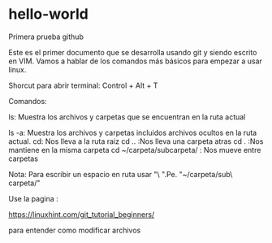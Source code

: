 # hello-world
Primera prueba github

Este es el primer documento que se desarrolla usando git y siendo escrito en
VIM. Vamos a hablar de los comandos más básicos para empezar a usar linux. 

Shorcut para abrir terminal: Control + Alt + T 

Comandos:


ls: Muestra los archivos y carpetas que se encuentran en la ruta actual

ls -a: Muestra los archivos y carpetas incluidos archivos ocultos en la ruta actual.
cd: Nos lleva a la ruta raiz
cd .. :Nos lleva una carpeta atras
cd . :Nos mantiene en la misma carpeta
cd ~/carpeta/subcarpeta/ : Nos mueve entre carpetas

Nota: Para escribir un espacio en ruta usar "\ ".Pe. "~/carpeta/sub\ carpeta/"

Use la pagina :

https://linuxhint.com/git_tutorial_beginners/

para entender como modificar archivos
